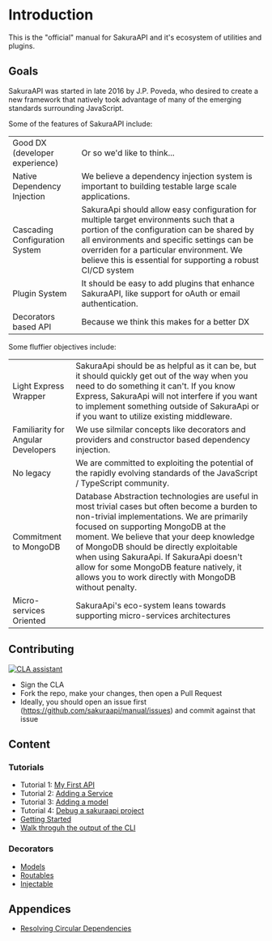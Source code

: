# Introduction

This is the "official" manual for SakuraAPI and it's ecosystem of utilities and plugins.

## Goals

SakuraAPI was started in late 2016 by J.P. Poveda, who desired to create a new framework that natively took advantage of many of the emerging standards surrounding JavaScript.

Some of the features of SakuraAPI include:

|||
|----|----|
|Good DX (developer experience)|Or so we'd like to think...|
|Native Dependency Injection|We believe a dependency injection system is important to building testable large scale applications.|
|Cascading Configuration System|SakuraApi should allow easy configuration for multiple target environments such that a portion of the configuration can be shared by all environments and specific settings can be overriden for a particular environment. We believe this is essential for supporting a robust CI/CD system|
|Plugin System|It should be easy to add plugins that enhance SakuraAPI, like support for oAuth or email authentication.|
|Decorators based API|Because we think this makes for a better DX|

Some fluffier objectives include:

|||
|----|----|
|Light Express Wrapper|SakuraApi should be as helpful as it can be, but it should quickly get out of the way when you need to do something it can't. If you know Express, SakuraApi will not interfere if you want to implement something outside of SakuraApi or if you want to utilize existing middleware.|
|Familiarity for Angular Developers|We use silmilar concepts like decorators and providers and constructor based dependency injection.|
|No legacy|We are committed to exploiting the potential of the rapidly evolving standards of the JavaScript / TypeScript community.|
|Commitment to MongoDB|Database Abstraction technologies are useful in most trivial cases but often become a burden to non-trivial implementations. We are primarily focused on supporting MongoDB at the moment. We believe that your deep knowledge of MongoDB should be directly exploitable when using SakuraApi. If SakuraApi doesn't allow for some MongoDB feature natively, it allows you to work directly with MongoDB without penalty.|
|Micro-services Oriented|SakuraApi's eco-system leans towards supporting micro-services architectures|


## Contributing
[![CLA assistant](https://cla-assistant.io/readme/badge/sakuraapi/manual)](https://cla-assistant.io/sakuraapi/manual)

* Sign the CLA
* Fork the repo, make your changes, then open a Pull Request
* Ideally, you should open an issue first (https://github.com/sakuraapi/manual/issues) and commit against that issue

## Content

### Tutorials

* Tutorial 1: [My First API](tutorials/Tutorial-001.md)
* Tutorial 2: [Adding a Service](tutorials/Tutorial-002.md)
* Tutorial 3: [Adding a model](tutorials/Tutorial-003.md)
* Tutorial 4: [Debug a sakuraapi project](tutorials/Tutorial-004.md)
* [Getting Started](Getting%20Started.md)
* [Walk throguh the output of the CLI](Directory%20Structure.md)

### Decorators

* [Models](model/readme.md)
* [Routables](routable/readme.md)
* [Injectable](injectable/readme.md)

## Appendices

* [Resolving Circular Dependencies](appendices/circular-di.md)
